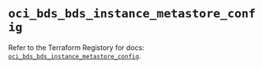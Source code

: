 # `oci_bds_bds_instance_metastore_config`

Refer to the Terraform Registory for docs: [`oci_bds_bds_instance_metastore_config`](https://registry.terraform.io/providers/oracle/oci/6.18.0/docs/resources/bds_bds_instance_metastore_config).
